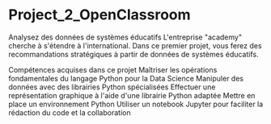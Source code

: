 # Project_2_OpenClassroom
Analysez des données de systèmes éducatifs L'entreprise "academy" cherche à s'étendre à l'international. Dans ce premier projet, vous ferez des recommandations stratégiques à partir de données de systèmes éducatifs.


Compétences acquises dans ce projet
Maîtriser les opérations fondamentales du langage Python pour la Data Science
Manipuler des données avec des librairies Python spécialisées
Effectuer une représentation graphique à l'aide d'une librairie Python adaptée
Mettre en place un environnement Python
Utiliser un notebook Jupyter pour faciliter la rédaction du code et la collaboration